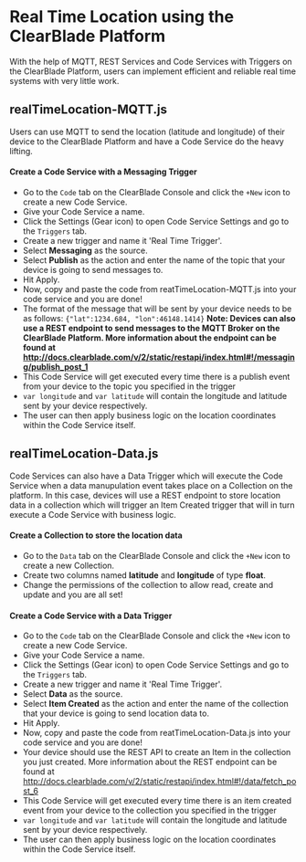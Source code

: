 # Real Time Location using the ClearBlade Platform

With the help of MQTT, REST Services and Code Services with Triggers on the ClearBlade Platform, users can implement efficient and reliable real time systems with very little work.

## realTimeLocation-MQTT.js

Users can use MQTT to send the location (latitude and longitude) of their device to the ClearBlade Platform and have a Code Service do the heavy lifting.

#### Create a Code Service with a Messaging Trigger
- Go to the ```Code``` tab on the ClearBlade Console and click the ```+New``` icon to create a new Code Service.
- Give your Code Service a name.
- Click the Settings (Gear icon) to open Code Service Settings and go to the ```Triggers``` tab.
- Create a new trigger and name it 'Real Time Trigger'.
- Select **Messaging** as the source.
- Select **Publish** as the action and enter the name of the topic that your device is going to send messages to.
- Hit Apply.
- Now, copy and paste the code from reatTimeLocation-MQTT.js into your code service and you are done!
- The format of the message that will be sent by your device needs to be as follows:
```{"lat":1234.684, "lon":46148.1414}```
**Note: Devices can also use a REST endpoint to send messages to the MQTT Broker on the ClearBlade Platform. More information about the endpoint can be found at http://docs.clearblade.com/v/2/static/restapi/index.html#!/messaging/publish_post_1**
- This Code Service will get executed every time there is a publish event from your device to the topic you specified in the trigger
- ```var longitude``` and ```var latitude``` will contain the longitude and latitude sent by your device respectively.
- The user can then apply business logic on the location coordinates within the Code Service itself.


## realTimeLocation-Data.js

Code Services can also have a Data Trigger which will execute the Code Service when a data manupulation event takes place on a Collection on the platform. In this case, devices will use a REST endpoint to store location data in a collection which will trigger an Item Created trigger that will in turn execute a Code Service with business logic. 

#### Create a Collection to store the location data
- Go to the ```Data``` tab on the ClearBlade Console and click the ```+New``` icon to create a new Collection.
- Create two columns named **latitude** and **longitude** of type **float**.
- Change the permissions of the collection to allow read, create and update and you are all set!

#### Create a Code Service with a Data Trigger
- Go to the ```Code``` tab on the ClearBlade Console and click the ```+New``` icon to create a new Code Service.
- Give your Code Service a name.
- Click the Settings (Gear icon) to open Code Service Settings and go to the ```Triggers``` tab.
- Create a new trigger and name it 'Real Time Trigger'.
- Select **Data** as the source.
- Select **Item Created** as the action and enter the name of the collection that your device is going to send location data to.
- Hit Apply.
- Now, copy and paste the code from reatTimeLocation-Data.js into your code service and you are done!
- Your device should use the REST API to create an Item in the collection you just created. More information about the REST endpoint can be found at http://docs.clearblade.com/v/2/static/restapi/index.html#!/data/fetch_post_6
- This Code Service will get executed every time there is an item created event from your device to the collection you specified in the trigger
- ```var longitude``` and ```var latitude``` will contain the longitude and latitude sent by your device respectively.
- The user can then apply business logic on the location coordinates within the Code Service itself.
